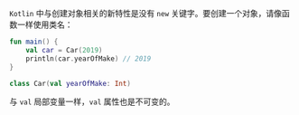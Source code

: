`Kotlin` 中与创建对象相关的新特性是没有 `new` 关键字。要创建一个对象，请像函数一样使用类名：

```kotlin
fun main() {
	val car = Car(2019)
	println(car.yearOfMake)	// 2019
}

class Car(val yearOfMake: Int)
```

与 `val` 局部变量一样，`val` 属性也是不可变的。